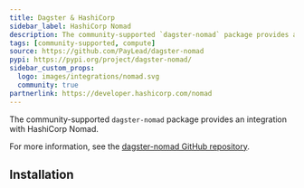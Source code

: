 ```yaml
---
title: Dagster & HashiCorp
sidebar_label: HashiCorp Nomad
description: The community-supported `dagster-nomad` package provides an integration with HashiCorp Nomad.
tags: [community-supported, compute]
source: https://github.com/PayLead/dagster-nomad
pypi: https://pypi.org/project/dagster-nomad/
sidebar_custom_props:
  logo: images/integrations/nomad.svg
  community: true
partnerlink: https://developer.hashicorp.com/nomad
---
```


The community-supported `dagster-nomad` package provides an integration with HashiCorp Nomad.

For more information, see the [dagster-nomad GitHub repository](https://github.com/PayLead/dagster-nomad).

## Installation

<PackageInstallInstructions packageName="dagster-nomad" />
